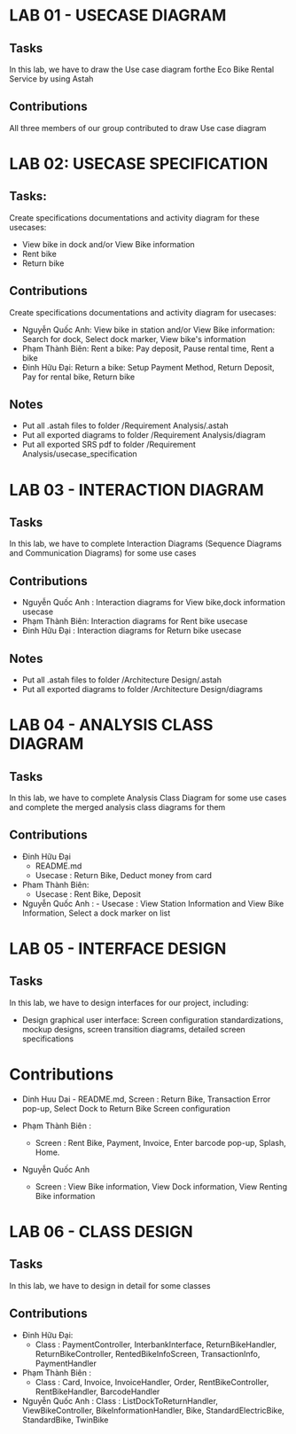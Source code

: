 # LAB 01 - USECASE DIAGRAM

## Tasks

In this lab, we have to draw the Use case diagram forthe Eco Bike Rental Service by using Astah

## Contributions

All three members of our group contributed to draw Use case diagram

# LAB 02: USECASE SPECIFICATION

## Tasks:

Create specifications documentations and activity diagram for these usecases:

- View bike in dock and/or View Bike information
- Rent bike
- Return bike

## Contributions

Create specifications documentations and activity diagram for usecases:

- Nguyễn Quốc Anh: View bike in station and/or View Bike information: Search for dock, Select dock marker, View bike's information
- Phạm Thành Biên: Rent a bike: Pay deposit, Pause rental time, Rent a bike
- Đinh Hữu Đại: Return a bike: Setup Payment Method, Return Deposit, Pay for rental bike, Return bike

## Notes

- Put all .astah files to folder /Requirement Analysis/.astah
- Put all exported diagrams to folder /Requirement Analysis/diagram
- Put all exported SRS pdf to folder /Requirement Analysis/usecase_specification

# LAB 03 - INTERACTION DIAGRAM

## Tasks

In this lab, we have to complete Interaction Diagrams (Sequence Diagrams and Communication Diagrams) for some use cases

## Contributions

- Nguyễn Quốc Anh : Interaction diagrams for View bike,dock information usecase
- Phạm Thành Biên: Interaction diagrams for Rent bike usecase
- Đinh Hữu Đại : Interaction diagrams for Return bike usecase

## Notes

- Put all .astah files to folder /Architecture Design/.astah
- Put all exported diagrams to folder /Architecture Design/diagrams

# LAB 04 - ANALYSIS CLASS DIAGRAM

## Tasks

In this lab, we have to complete Analysis Class Diagram for some use cases and complete the merged analysis class diagrams for them

## Contributions

- Đinh Hữu Đại
  - README.md
  - Usecase : Return Bike, Deduct money from card
- Pham Thành Biên:
  - Usecase : Rent Bike, Deposit
- Nguyễn Quốc Anh : - Usecase : View Station Information and View Bike Information, Select a dock marker on list

# LAB 05 - INTERFACE DESIGN

## Tasks

In this lab, we have to design interfaces for our project, including:

- Design graphical user interface: Screen configuration standardizations, mockup designs, screen transition diagrams, detailed screen specifications

# Contributions

- Dinh Huu Dai - README.md, Screen : Return Bike, Transaction Error pop-up, Select Dock to Return Bike
  Screen configuration
- Phạm Thành Biên :

  - Screen : Rent Bike, Payment, Invoice, Enter barcode pop-up, Splash, Home.

- Nguyễn Quốc Anh
  - Screen : View Bike information, View Dock information, View Renting Bike information

# LAB 06 - CLASS DESIGN

## Tasks

In this lab, we have to design in detail for some classes

## Contributions

- Đinh Hữu Đại:
  - Class : PaymentController, InterbankInterface, ReturnBikeHandler, ReturnBikeController, RentedBikeInfoScreen, TransactionInfo, PaymentHandler
- Phạm Thành Biên :
  - Class : Card, Invoice, InvoiceHandler, Order, RentBikeController, RentBikeHandler, BarcodeHandler
- Nguyễn Quốc Anh :
  Class : ListDockToReturnHandler, ViewBikeController, BikeInformationHandler, Bike, StandardElectricBike, StandardBike, TwinBike
